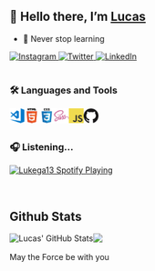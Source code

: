 ## 👋 Hello there, I’m [Lucas][Instagram]

- 🌱 Never stop learning

<div>
  <a href="https://www.instagram.com/lucasgui13/?hl=pt-br">
    <img alt="Instagram" src="https://img.shields.io/badge/lucasgui13%20-%23E4405F.svg?&style=for-the-badge&logo=Instagram&logoColor=white"/>
  </a>
  <a href="https://twitter.com/LukeGuimaraes">
   <img alt="Twitter" src="https://img.shields.io/badge/@LukeGuimaraes%20-%231DA1F2.svg?&style=for-the-badge&logo=Twitter&logoColor=white"/>
  </a>
  <a href="https://www.linkedin.com/in/luke-guimaraes/">
   <img alt="LinkedIn" src="https://img.shields.io/badge/lukeguimaraes%20-%230077B5.svg?&style=for-the-badge&logo=linkedin&logoColor=white"/>
  </a>
</div>

<br/>

### 🛠 Languages and Tools
<div>
<img align="left" alt="Visual Studio Code" width="26px" src="https://raw.githubusercontent.com/github/explore/80688e429a7d4ef2fca1e82350fe8e3517d3494d/topics/visual-studio-code/visual-studio-code.png" />
<img align="left" alt="HTML5" width="26px" src="https://raw.githubusercontent.com/github/explore/80688e429a7d4ef2fca1e82350fe8e3517d3494d/topics/html/html.png" />
<img align="left" alt="CSS3" width="26px" src="https://raw.githubusercontent.com/github/explore/80688e429a7d4ef2fca1e82350fe8e3517d3494d/topics/css/css.png" />
<img align="left" alt="Sass" width="26px" src="https://raw.githubusercontent.com/github/explore/80688e429a7d4ef2fca1e82350fe8e3517d3494d/topics/sass/sass.png" />
<img align="left" alt="JavaScript" width="26px" src="https://raw.githubusercontent.com/github/explore/80688e429a7d4ef2fca1e82350fe8e3517d3494d/topics/javascript/javascript.png" />
<img align="left" alt="GitHub" width="26px" src="https://raw.githubusercontent.com/github/explore/78df643247d429f6cc873026c0622819ad797942/topics/github/github.png" />
</div>

<br/>
<br/>

### 🎧 Listening...
[<img src="https://now-playing-codestackr.vercel.app/api/spotify-playing" alt="Lukega13 Spotify Playing" width="350" />](https://open.spotify.com/user/swyqyimdc12jajde4vpwd2x1b)

<br/>

## Github Stats

<div>
<img  align="left" alt="Lucas' GitHub Stats" src="https://github-readme-stats.codestackr.vercel.app/api?username=Lukega13&show_icons=true" />
<img src="https://github-readme-stats.vercel.app/api/top-langs/?username=Lukega13" />
</div>


May the Force be with you

[Github]: https://github.com/Lukega13
[LinkedIn]: https://www.linkedin.com/in/luke-guimaraes/
[Twitter]: https://twitter.com/LukeGuimaraes
[Instagram]: https://www.instagram.com/lucasgui13/?hl=pt-br
